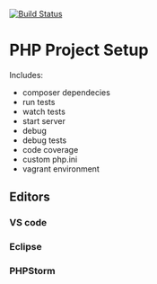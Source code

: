 
[![Build Status](https://travis-ci.org/elgervb/gulp-php.svg?branch=master)](https://travis-ci.org/elgervb/gulp-php)


# PHP Project Setup

Includes:

* composer dependecies
* run tests
* watch tests
* start server
* debug 
* debug tests
* code coverage
* custom php.ini
* vagrant environment

## Editors

### VS code

### Eclipse

### PHPStorm